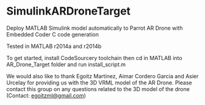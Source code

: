 SimulinkARDroneTarget
=====================

Deploy MATLAB Simulink model automatically to Parrot AR Drone with Embedded Coder C code generation

Tested in MATLAB r2014a and r2014b

To get started, install CodeSourcery toolchain then cd in MATLAB into AR_Drone_Target folder and run install_script.m




We would also like to thank  Egoitz Martinez, Aimar Cordero Garcia and Asier Urcelay for providing us with the 3D VRML model of the AR Drone. Please contact this group on any questions related to the 3D model of the drone (Contact: egoitzml@gmail.com)

